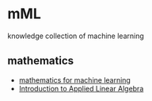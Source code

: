 # mML
knowledge collection of machine learning

## mathematics
* [mathematics for machine learning](https://mml-book.github.io/)
* [Introduction to Applied Linear Algebra](https://web.stanford.edu/~boyd/vmls/)
